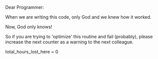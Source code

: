 Dear Programmer:

When we are writing this code, only God and we knew how it worked.

Now, God only knows!

So if you are trying to 'optimize' this routine and fail (probably), 
please increase the next counter as a warning to the next colleague.

total_hours_lost_here = 0
